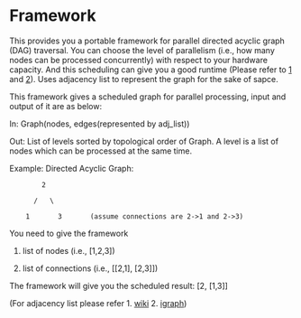 # Framework

This provides you a portable framework for parallel directed acyclic graph (DAG) traversal. You can choose the level of parallelism (i.e., how many nodes can be processed concurrently) with respect to your hardware capacity. And this scheduling can give you a good runtime (Please refer to [1](http://www.math.ucsd.edu/~ronspubs/72_04_two_processors.pdf) and [2](http://ieeexplore.ieee.org/xpl/login.jsp?tp=&arnumber=7357180)). Uses adjacency list to represent the graph for the sake of sapce.

This framework gives a scheduled graph for parallel processing, input and output of it are as below:

In: Graph(nodes, edges(represented by adj_list))

Out: List of levels sorted by topological order of Graph. A level is a list of nodes which can be processed at the same time.

Example:
Directed Acyclic Graph:

            2
            
          /   \
          
        1       3       (assume connections are 2->1 and 2->3)
        
You need to give the framework 

1) list of nodes (i.e., [1,2,3])

2) list of connections (i.e., [[2,1], [2,3]])

The framework will give you the scheduled result: [2, [1,3]]

(For adjacency list please refer 1. [wiki](https://en.wikipedia.org/wiki/Adjacency_list) 2. [igraph](http://igraph.org/redirect.html))
